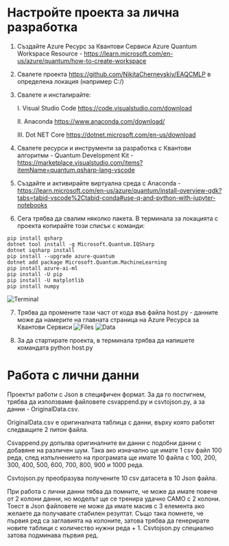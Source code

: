 # Настройте проекта за лична разработка
1. Създайте Azure Ресурс за Квантови Сервиси Azure Quantum Workspace Resource - https://learn.microsoft.com/en-us/azure/quantum/how-to-create-workspace
2. Свалете проекта https://github.com/NikitaChernevskiy/EAQCMLP в определена локация (например C:/)
3. Свалете и инсталирайте:

   I. Visual Studio Code https://code.visualstudio.com/download

   II. Anaconda https://www.anaconda.com/download/
   
   III. Dot NET Core https://dotnet.microsoft.com/en-us/download
4. Свалете ресурси и инструменти за разработка с Квантови алгоритми - Quantum Development Kit - https://marketplace.visualstudio.com/items?itemName=quantum.qsharp-lang-vscode
5. Създайте и активирайте виртуална среда с Anaconda - https://learn.microsoft.com/en-us/azure/quantum/install-overview-qdk?tabs=tabid-vscode%2Ctabid-conda#use-q-and-python-with-jupyter-notebooks
6. Сега трябва да свалим няколко пакета. В терминала за локацията с проекта копирайте този списък с команди:
```
pip install qsharp
dotnet tool install -g Microsoft.Quantum.IQSharp
dotnet iqsharp install
pip install --upgrade azure-quantum
dotnet add package Microsoft.Quantum.MachineLearning
pip install azure-ai-ml
pip install -U pip
pip install -U matplotlib
pip install numpy 
```
![Terminal](https://github.com/NikitaChernevskiy/EAQCMLP/assets/117015781/f9a4f24a-6c61-4d7a-ae15-cac716f787df)

7. Трябва да промените тази част от кода във файла host.py - данните може да намерите на главната страница на Azure Ресурса за Квантови Сервиси 
   ![Files](https://github.com/NikitaChernevskiy/EAQCMLP/assets/117015781/e66224ed-03e5-403b-96a3-ae129c21f29d)
   ![Data](https://github.com/NikitaChernevskiy/EAQCMLP/assets/117015781/4ce28b34-3e4a-40d5-b9a3-df4f3c884dc2)

9. За да стартирате проекта, в терминала трябва да напишете командата python host.py

# Работа с лични данни

Проектът работи с Json в специфичен формат. За да го постигнем, трябва да използваме файловете csvappend.py и csvtojson.py, а за данни - OriginalData.csv. 

OriginalData.csv е оригиналната таблица с данни, върху която работят следващите 2 питон файла.

Csvappend.py допълва оригиналните ви данни с подобни данни с добавяне на различен шум. Така ако изначално ще имате 1 csv файл 100 реда, след изпълнението на програмата ще имате 10 файла с 100, 200, 300, 400, 500, 600, 700, 800, 900 и 1000 реда. 

Csvtojson.py преобразува получените 10 csv датасета в 10 Json файла.

При работа с лични данни тябва да помните, че може да имате повече от 2 колони данни, но моделът ще се тренира удачно САМО с 2 колони. Тоест в Json файловете не може да имате масив с 3 елемента ако желаете да получавате стабилен резултат. Също така помнете, че първия ред са заглавията на колоните, затова трябва да генерирате новите таблици с количество нужни реда + 1. Csvtojson.py специално затова подминава първия ред.
